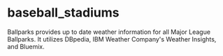 # baseball_stadiums

Ballparks provides up to date weather information for all Major League Ballparks. It utilizes DBpedia, IBM Weather Company's Weather Insights, and Bluemix.
